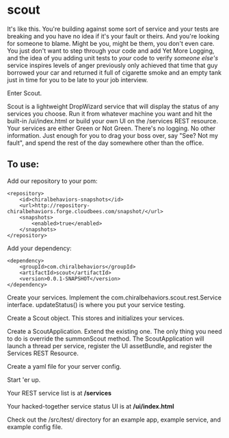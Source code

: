 scout
=====

It's like this. You're building against some sort of service and your tests are breaking and you have no idea if it's your fault or theirs. And you're looking for someone to blame. Might be you, might be them, you don't even care. You just don't want to step through your code and add Yet More Logging, and the idea of you adding unit tests to *your* code to verify *someone else's* service inspires levels of anger previously only achieved that time that guy borrowed your car and returned it full of cigarette smoke and an empty tank just in time for you to be late to your job interview. 

Enter Scout.

Scout is a lightweight DropWizard service that will display the status of any services you choose. Run it from whatever machine you want and hit the built-in /ui/index.html or build your own UI on the /services REST resource. Your services are either Green or Not Green. There's no logging. No other information. Just enough for you to drag your boss over, say "See? Not my fault", and spend the rest of the day somewhere other than the office.

To use:
-------

Add our repository to your pom:

    <repository>
        <id>chiralbehaviors-snapshots</id>
        <url>http://repository-chiralbehaviors.forge.cloudbees.com/snapshot/</url>
        <snapshots>
            <enabled>true</enabled>
        </snapshots>
    </repository>

Add your dependency:

    <dependency>
        <groupId>com.chiralbehaviors</groupId>
        <artifactId>scout</artifactId>
        <version>0.0.1-SNAPSHOT</version>
    </dependency>

Create your services. Implement the com.chiralbehaviors.scout.rest.Service interface. updateStatus() is where you put your service testing. 

Create a Scout object. This stores and initializes your services.

Create a ScoutApplication. Extend the existing one. The only thing you need to do is override the summonScout method. The ScoutApplication will launch a thread per service, register the UI assetBundle, and register the Services REST Resource.

Create a yaml file for your server config. 

Start 'er up.

Your REST service list is at **/services**

Your hacked-together service status UI is at **/ui/index.html**

Check out the /src/test/ directory for an example app, example service, and example config file.

